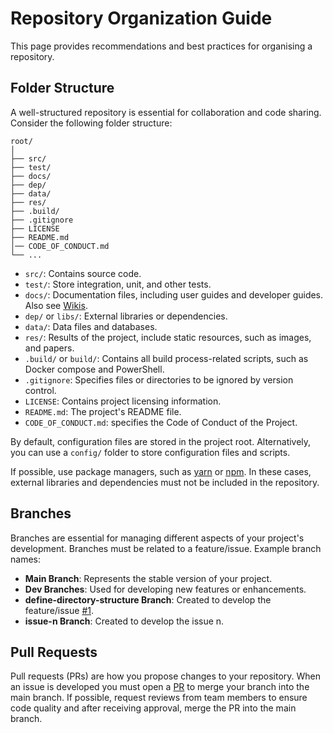 # Repository Organization Guide

This page provides recommendations and best practices for organising a repository.

## Folder Structure

A well-structured repository is essential for collaboration and code sharing. Consider the following folder structure:
```
root/
│
├── src/
├── test/
├── docs/
├── dep/
├── data/
├── res/
├── .build/
├── .gitignore
├── LICENSE
├── README.md
│── CODE_OF_CONDUCT.md
└── ...
```

- `src/`: Contains source code.
- `test/`: Store integration, unit, and other tests.
- `docs/`: Documentation files, including user guides and developer guides. Also see [Wikis](https://github.com/sergiomrebelo/ldc-repository-example/wiki).
- `dep/` or `libs/`: External libraries or dependencies.
- `data/`: Data files and databases.
- `res/`: Results of the project, include static resources, such as images, and papers.
- `.build/` or `build/`: Contains all build process-related scripts, such as Docker compose and PowerShell.
- `.gitignore`: Specifies files or directories to be ignored by version control.
- `LICENSE`: Contains project licensing information.
- `README.md`: The project's README file.
- `CODE_OF_CONDUCT.md`: specifies the Code of Conduct of the Project.

By default, configuration files are stored in the project root. Alternatively, you can use a `config/` folder to store configuration files and scripts. 

If possible, use package managers, such as [yarn](https://yarnpkg.com/) or [npm](https://www.npmjs.com/). In these cases, external libraries and dependencies must not be included in the repository.

## Branches

Branches are essential for managing different aspects of your project's development. Branches must be related to a feature/issue. Example branch names:

- **Main Branch**: Represents the stable version of your project.
- **Dev Branches**: Used for developing new features or enhancements.
- **define-directory-structure Branch**: Created to develop the feature/issue [#1](https://github.com/sergiomrebelo/ldc-repository-example/issues/1).
- **issue-n Branch**: Created to develop the issue n.

## Pull Requests

Pull requests (PRs) are how you propose changes to your repository. When an issue is developed you must open a [PR](https://github.com/sergiomrebelo/ldc-repository-example/pulls) to merge your branch into the main branch.
If possible, request reviews from team members to ensure code quality and after receiving approval, merge the PR into the main branch.



